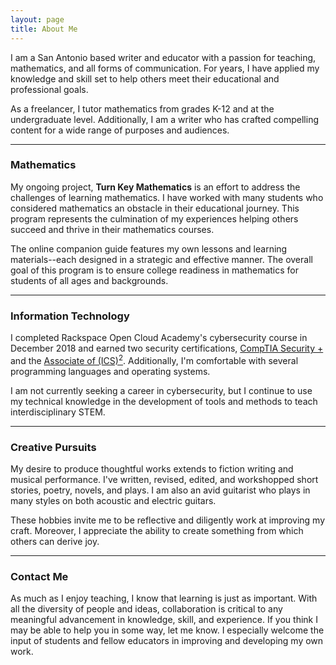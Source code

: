 ```yaml
---
layout: page
title: About Me
---
```



<!--- ### Carina Mata | Education, Writing, and Mathematics --->


I am a San Antonio based writer and educator with a passion for teaching, mathematics, and all forms of communication. For years, I have applied my knowledge and skill set to help others meet their educational and professional goals.

As a freelancer, I tutor mathematics from grades K-12 and at the undergraduate level. Additionally, I am a writer who has crafted compelling content for a wide range of purposes and audiences. 


* * * 


### Mathematics


<!--- I have studied mathematics, --->

My ongoing project, **Turn Key Mathematics** is an effort to address the challenges of learning mathematics. I have worked with many students who considered mathematics an obstacle in their educational journey. This program represents the culmination of my experiences helping others succeed and thrive in their mathematics courses.  


The online companion guide features my own lessons and learning materials--each designed in a strategic and effective manner. The overall goal of this program is to ensure college readiness in mathematics for students of all ages and backgrounds.  

<!--- Preview the material at this **[site]**.

**Turn Key Mathematics** will be available in fall of 2019. 

*** 

### Writing 

From editing and revising essays to writing copy for websites and educational materials, I welcome any opportunity to use my writing talents in a variety of capacities.


I've written short stories and poetry as well as promotional content and learning resources. My guidance in writing résumés and cover letters has helped others better represent their skills and background in order to gain admission to undergraduate and graduate schools as well as obtain jobs. 

<!-- Head to the **[writing section]** for samples of my work. --->

* * * 

### Information Technology


I completed Rackspace Open Cloud Academy's cybersecurity course in December 2018 and earned two security certifications, [CompTIA Security +](https://certification.comptia.org/certifications/security) and the [Associate of (ICS)<sup>2</sup>](https://www.isc2.org/Certifications/Associate). Additionally, I'm comfortable with several programming languages and operating systems.


I am not currently seeking a career in cybersecurity, but I continue to use my technical knowledge in the development of tools and methods to teach interdisciplinary STEM. <!--- Read more about that work **[here]**.  --->


<!--- Visit my **[IT section]** to find study materials for the CompTIA Security+ and CCNA certification exams. --->


* * * 


### Creative Pursuits

My desire to produce thoughtful works extends to fiction writing and musical performance. I've written, revised, edited, and workshopped short stories, poetry, novels, and plays. I am also an avid guitarist who plays in many styles on both acoustic and electric guitars.   


These hobbies invite me to be reflective and diligently work at improving my craft. Moreover, I appreciate the ability to create something from which others can derive joy. 



* * * 

### Contact Me


As much as I enjoy teaching, I know that learning is just as important. With all the diversity of people and ideas, collaboration is critical to any meaningful advancement in knowledge, skill, and experience. If you think I may be able to help you in some way, let me know. I especially welcome the input of students and fellow educators in improving and developing my own work. 




<!--- ---
layout: page
title: About
---

<p class="message">

I am an educator and content writer who is transitioning to a career in IT. My education and professional experience encompass three areas: mathematics, writing, and information technology. I offer private tutoring in mathematics, Spanish, and content writing services.

</p>


<!---
In the novel, *The Strange Case of Dr. Jeykll and Mr. Hyde*, Mr. Poole is Dr. Jekyll's virtuous and loyal butler. Similarly, Poole is an upstanding and effective butler that helps you build Jekyll themes. It's made by [@mdo](https://twitter.com/mdo).
--->
<!---
There are currently two themes built on Poole:
* [Hyde](http://hyde.getpoole.com)
* [Lanyon](http://lanyon.getpoole.com)
Learn more and contribute on [GitHub](https://github.com/poole).
--->

<!---### Mathematics 

My strong knowledge of mathematics and teaching skills have allowed me to provide skillful instruction in both classroom and private settings. Through this work, I have been able to positively impact many students in their educational journey. 

Go to the mathematics section for a variety of learning resources. --->


<!--- * * * 



<!-- ### Skills and Strengths

<!--- I have experience with the following:
* Writing
* Teaching
* Curriculum development
* Public speaking


#### Software, programming languages, and operating systems:

* LaTeX
* R
* Python 
* C
* Wireshark
* Windows, MacOS, Linux

Languages: 

* English
* Spanish (full working proficiency)
--->


<!---
* Built for [Jekyll](http://jekyllrb.com)
* Developed on GitHub and hosted for free on [GitHub Pages](https://pages.github.com)
* Coded with [Sublime Text 2](http://sublimetext.com), an amazing code editor
* Designed and developed while listening to music like [Blood Bros Trilogy](https://soundcloud.com/maddecent/sets/blood-bros-series)
--->


<!--- A San Antonio native, Carina Mata is an experienced mathematics tutor who derives great joy from helping others further their education. With particular focus on underrepresented groups, she is developing methods and material to introduce STEM concepts to students of all ages.

She also spends time writing fiction, playing guitar, and working alongside the members of San Antonio’s largest coworking community, Geekdom. Carina dreams of a world where enriching education is available to all. --->
